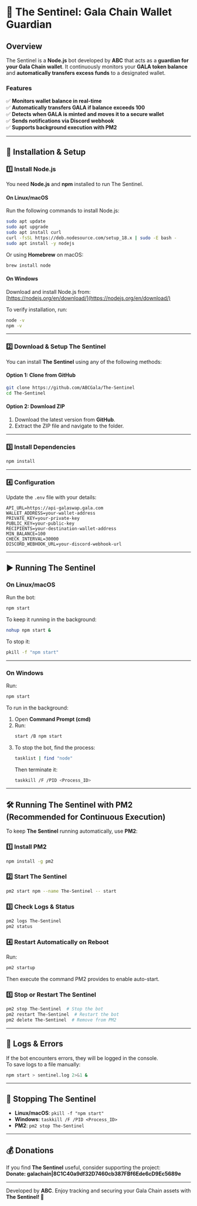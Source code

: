 # 📌 The Sentinel: Gala Chain Wallet Guardian  

## Overview  
The Sentinel is a **Node.js** bot developed by **ABC** that acts as a **guardian for your Gala Chain wallet**. It continuously monitors your **GALA token balance** and **automatically transfers excess funds** to a designated wallet.  

### Features  
✅ **Monitors wallet balance in real-time**  
✅ **Automatically transfers GALA if balance exceeds 100**  
✅ **Detects when GALA is minted and moves it to a secure wallet**  
✅ **Sends notifications via Discord webhook**  
✅ **Supports background execution with PM2**  

---  

## 🚀 Installation & Setup  

### 1️⃣ Install Node.js  
You need **Node.js** and **npm** installed to run The Sentinel.  

#### On Linux/macOS  
Run the following commands to install Node.js:  
```bash
sudo apt update
sudo apt upgrade
sudo apt install curl
curl -fsSL https://deb.nodesource.com/setup_18.x | sudo -E bash -
sudo apt install -y nodejs
```
Or using **Homebrew** on macOS:  
```bash
brew install node
```

#### On Windows  
Download and install Node.js from:  
[https://nodejs.org/en/download/](https://nodejs.org/en/download/)  

To verify installation, run:  
```bash
node -v
npm -v
```

---  

### 2️⃣ Download & Setup The Sentinel  
You can install **The Sentinel** using any of the following methods:  

#### Option 1: Clone from GitHub  
```bash
git clone https://github.com/ABCGala/The-Sentinel
cd The-Sentinel
```

#### Option 2: Download ZIP  
1. Download the latest version from **GitHub**.  
2. Extract the ZIP file and navigate to the folder.  

---  

### 3️⃣ Install Dependencies  
```bash
npm install
```

---  

### 4️⃣ Configuration  
Update the `.env` file with your details:

```env
API_URL=https://api-galaswap.gala.com
WALLET_ADDRESS=your-wallet-address
PRIVATE_KEY=your-private-key
PUBLIC_KEY=your-public-key
RECIPIENTS=your-destination-wallet-address
MIN_BALANCE=100
CHECK_INTERVAL=30000
DISCORD_WEBHOOK_URL=your-discord-webhook-url
```
---  

## ▶️ Running The Sentinel  

### On Linux/macOS  
Run the bot:  
```bash
npm start
```
To keep it running in the background:  
```bash
nohup npm start &  
```
To stop it:  
```bash
pkill -f "npm start"
```

---  

### On Windows  
Run:  
```bash
npm start
```
To run in the background:  
1. Open **Command Prompt (cmd)**  
2. Run:  
   ```bash
   start /B npm start
   ```
3. To stop the bot, find the process:  
   ```bash
   tasklist | find "node"
   ```
   Then terminate it:  
   ```bash
   taskkill /F /PID <Process_ID>
   ```

---  

## 🛠 Running The Sentinel with PM2 (Recommended for Continuous Execution)  

To keep **The Sentinel** running automatically, use **PM2**:  

### 1️⃣ Install PM2  
```bash
npm install -g pm2
```

### 2️⃣ Start The Sentinel  
```bash
pm2 start npm --name The-Sentinel -- start
```

### 3️⃣ Check Logs & Status  
```bash
pm2 logs The-Sentinel
pm2 status
```

### 4️⃣ Restart Automatically on Reboot  
Run:  
```bash
pm2 startup
```
Then execute the command PM2 provides to enable auto-start.  

### 5️⃣ Stop or Restart The Sentinel  
```bash
pm2 stop The-Sentinel  # Stop the bot
pm2 restart The-Sentinel  # Restart the bot
pm2 delete The-Sentinel  # Remove from PM2
```

---  

## 🐝 Logs & Errors  
If the bot encounters errors, they will be logged in the console.  
To save logs to a file manually:  
```bash
npm start > sentinel.log 2>&1 &
```

---  

## 🚫 Stopping The Sentinel  
- **Linux/macOS**: `pkill -f "npm start"`  
- **Windows**: `taskkill /F /PID <Process_ID>`  
- **PM2**: `pm2 stop The-Sentinel`  

---  

## 💰 Donations  
If you find **The Sentinel** useful, consider supporting the project:  
**Donate: galachain|8C1C40a9df32D7460cb387FBf6Ede6cD9Ec5689e**  

---  

Developed by **ABC**. Enjoy tracking and securing your Gala Chain assets with **The Sentinel! 🚀**

